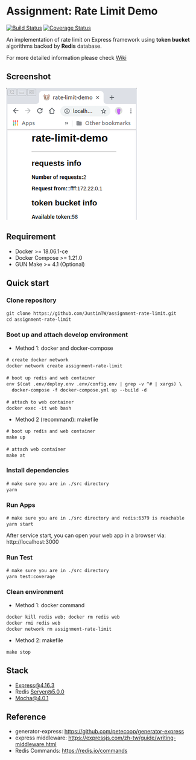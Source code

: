 # Assignment: Rate Limit Demo

[![Build Status](https://travis-ci.org/JustinTW/assignment-rate-limit.svg?branch=master)](https://travis-ci.org/JustinTW/assignment-rate-limit)
[![Coverage Status](https://coveralls.io/repos/JustinTW/assignment-rate-limit/badge.svg?branch=master)](https://coveralls.io/r/JustinTW/assignment-rate-limit?branch=master)

An implementation of rate limit on Express framework using **token bucket** algorithms backed by **Redis** database.

For more detailed information please check [Wiki](https://github.com/JustinTW/assignment-rate-limit/wiki)

## Screenshot

![Screenshot](/docs/screenshot.png?raw=true 'Rate Limit Demo Screenshot')

## Requirement

- Docker >= 18.06.1-ce
- Docker Compose >= 1.21.0
- GUN Make >= 4.1 (Optional)

## Quick start

### Clone repository

```
git clone https://github.com/JustinTW/assignment-rate-limit.git
cd assignment-rate-limit
```

### Boot up and attach develop environment

- Method 1: docker and docker-compose

```
# create docker network
docker network create assignment-rate-limit

# boot up redis and web container
env $(cat .env/deploy.env .env/config.env | grep -v ^# | xargs) \
  docker-compose -f docker-compose.yml up --build -d

# attach to web container
docker exec -it web bash
```

- Method 2 (recommand): makefile

```
# boot up redis and web container
make up

# attach web container
make at
```

### Install dependencies

```
# make sure you are in ./src directory
yarn
```

### Run Apps

```
# make sure you are in ./src directory and redis:6379 is reachable
yarn start
```

After service start, you can open your web app in a browser via: http://localhost:3000

### Run Test

```
# make sure you are in ./src directory
yarn test:coverage
```

### Clean environment

- Method 1: docker command

```
docker kill redis web; docker rm redis web
docker rmi redis web
docker network rm assignment-rate-limit
```

- Method 2: makefile

```
make stop
```

## Stack

- Express@4.16.3
- Redis Server@5.0.0
- Mocha@4.0.1

## Reference

- generator-express: https://github.com/petecoop/generator-express
- express middleware: https://expressjs.com/zh-tw/guide/writing-middleware.html
- Redis Commands: https://redis.io/commands
